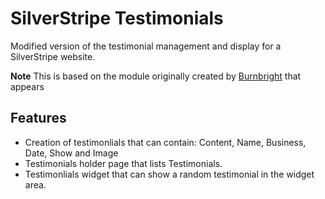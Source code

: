 # SilverStripe Testimonials

Modified version of the testimonial management and display for a SilverStripe website.

**Note** This is based on the module originally created by [Burnbright](https://github.com/burnbright/silverstripe-testimonials)
that appears 

## Features

 * Creation of testimonlials that can contain: Content, Name, Business, Date, Show and Image
 * Testimonials holder page that lists Testimonials.
 * Testimonlials widget that can show a random testimonial in the widget area.
